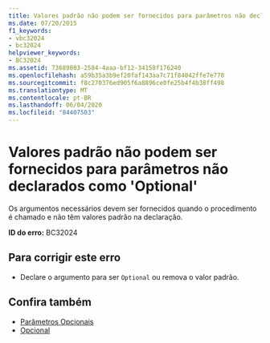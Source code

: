 ```yaml
---
title: Valores padrão não podem ser fornecidos para parâmetros não declarados como 'Optional'
ms.date: 07/20/2015
f1_keywords:
- vbc32024
- bc32024
helpviewer_keywords:
- BC32024
ms.assetid: 73689803-2584-4aaa-bf12-34158f176240
ms.openlocfilehash: a59b35a3b9ef20faf143aa7c71f84042ffe7e770
ms.sourcegitcommit: f8c270376ed905f6a8896ce0fe25b4f4b38ff498
ms.translationtype: MT
ms.contentlocale: pt-BR
ms.lasthandoff: 06/04/2020
ms.locfileid: "84407503"
---
```

# <a name="default-values-cannot-be-supplied-for-parameters-that-are-not-declared-optional"></a>Valores padrão não podem ser fornecidos para parâmetros não declarados como 'Optional'
Os argumentos necessários devem ser fornecidos quando o procedimento é chamado e não têm valores padrão na declaração.  
  
 **ID do erro:** BC32024  
  
## <a name="to-correct-this-error"></a>Para corrigir este erro  
  
- Declare o argumento para ser `Optional` ou remova o valor padrão.  
  
## <a name="see-also"></a>Confira também

- [Parâmetros Opcionais](../programming-guide/language-features/procedures/optional-parameters.md)
- [Opcional](../language-reference/modifiers/optional.md)
